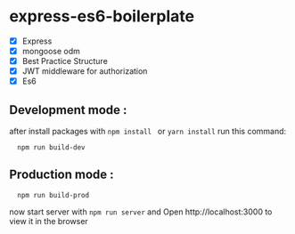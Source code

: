# express-es6-boilerplate
- [x] Express
- [x] mongoose odm
- [x] Best Practice Structure
- [x] JWT middleware for authorization
- [x] Es6
## Development mode :
after install packages with ``` npm install  ``` or ``` yarn install ``` run this command:
```
  npm run build-dev
```
## Production mode :
```
  npm run build-prod
```
now start server with ``` npm run server ``` and Open http://localhost:3000 to view it in the browser


